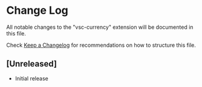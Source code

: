 # Change Log

All notable changes to the "vsc-currency" extension will be documented in this file.

Check [Keep a Changelog](http://keepachangelog.com/) for recommendations on how to structure this file.

## [Unreleased]

- Initial release